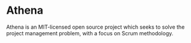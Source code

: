 # Athena
Athena is an MIT-licensed open source project which seeks to solve the project management problem, with a focus on Scrum methodology.
